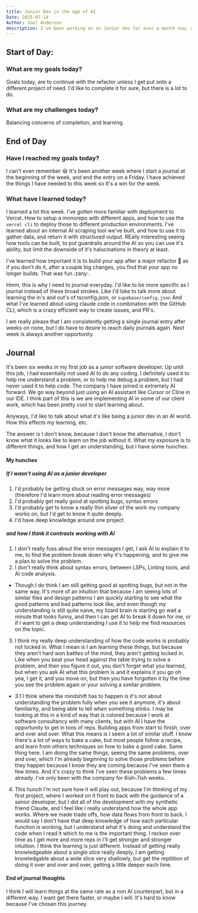 ```yaml
---
title: Junior Dev in the age of AI
Date: 2025-07-14
Author: Joel Anderson
description: I've been working as an Junior dev for over a month now, and thought it would be a good time to reflect on being a junior dev in an AI assitant forward company.
---
```


## Start of Day:

### What are my goals today?
Goals today, are to continue with the refactor unless I get put onto a different project of need. I'd like to complete it for sure, but there is a lot to do.

### What are my challenges today?
Balancing concerns of completion, and learning.

## End of Day

### Have I reached my goals today?
I can't even remember :laughing: It's been another week where I start a journal at the beginning of the week, and end the entry on a Friday. I have achieved the things I have needed to this week so It's a win for the week.


### What have I learned today?
I learned a lot this week. I've gotten more familiar with deployment to Vercel. How to setup a monorepo with different apps, and how to use the `vercel cli` to deploy those to different production environments. I've learned about an internal AI scraping tool we've built, and how to use it to gather data, and return it with structured output. REally interesting seeing how tools can be built, to put guardrails around the AI so you can use it's ability, but limit the downside of it's halucinations in theory at least.

I've learned how important it is to build your app after a major refactor :rofl: as if you don't do it, after a couple big changes, you find that your app no longer builds. That was fun :zany:.

Hmm, this is why I need to journal everyday. I'd like to be more specific as I journal instead of these broad strokes. Like I'd loke to talk more about learning the in's and out's of tsconfig.json, or `supabase/config.json` And what I've learned about using claude code in combination with the GitHub CLI, which is a crazy efficient way to create issues, and PR's.

I am really please that I am consistently getting a single journal entry after weeks on none, but I do have to desire to reach daily journals again. Next week is always another opportunity.

## Journal
It's been six weeks in my first job as a junior software developer. Up until this job, I had essentially not used AI to do any coding. I definitely used it to help me understand a problem, or to help me debug a problem, but I had never used it to help code. The company I have joined is extremely AI forward. We go way beyond just using an AI assistant like Cursor or Cline in our IDE. I think part of this is we are implementing AI in some of our client work, which has been pretty cool to start learning about.

Anyways, I'd like to talk about what it's like being a junior dev in an AI world. How this effects my learning, etc.

The answer is I don't know, because I don't know the alternative, I don't know what it looks like to learn on the job without it. What my exposure is to different things, and how I get an understanding, but I have some hunches.

#### My hunches
##### If I wasn't using AI as a junior developer
1. I'd probably be getting stuck on error messages way, way more (therefore I'd learn more about reading error messages)
2. I'd probably get really good at spotting bugs, syntax errors
3. I'd probably get to know a really thin sliver of the work my company works on, but I'd get to know it quite deeply.
4. I'd have deep knowledge around one project

##### and how I think it contrasts working with AI
1. I don't really fuss about the error messages I get, I ask AI to explain it to me, to find the problem break down why it's happening, and to give me a plan to solve the problem.
2. I don't really think about syntax errors, between LSPs, Linting tools, and AI code analysis.
  - Though I do think I am still getting good at spotting bugs, but not in the same way, It's more of an intuition that because I am seeing lots of similar files and design patterns I am quickly starting to see what the good patterns and bad patterns look like, and even though my understanding is still quite naive, my lizard brain is starting go wait a minute that looks funny, and then I can get AI to break it down for me, or if I want to get a deep understanding I use it to help me find resources on the topic.
3. I think my really deep understanding of how the code works is probably not locked in. What I mean is I am learning these things, but because they aren't hard won battles of the mind, they aren't getting locked in. Like when you beat your head against the table trying to solve a problem, and then you figure it out, you don't forget what you learned, but when you ask AI what this problem is and it explains it you go oh yea, I get it, and you move on, but then you have forgotten it by the time you see the problem again or your solving a similar problem.
  - 3.1 I think where the mindshift has to happen is it's not about understanding the problem fully when you see it anymore, it's about familiarity, and being able to tell when something stinks. I may be looking at this in a kind of way that is colored because I work at software consultancy with many clients, but with AI I have the opportunity to get in tons of reps. Building apps from start to finish, over and over and over. What this means is I seem a lot of similar stuff. I know there's a lot of ways to bake a cake, but most people follow a recipe, and learn from others techniques on how to bake a good cake. Same thing here. I am doing the same things, seeing the same problems, over and over, which I'm already beginning to solve those problems before they happen because I know they are coming because I've seen them a few times. And it's crazy to think I've seen these problems a few times already. I've only been with the company for 6ish-7ish weeks.
4. This hunch I'm not sure how it will play out, because I'm thinking of my first project, where I worked on it front to back with the guidance of a senior developer, but I did all of the development with my synthetic friend Claude, and I feel like I really understand how the whole app works. Where we made trade  offs, how data flows from front to back. I would say I don't have that deep knowledge of how each particular function is working, but I understand what it's doing and understand the code when I read it which to me is the important thing. I reckon over time as I get more and more reps in I'll get stronger and stronger intuition. I think the learning is just different. Instead of getting really knowledgeable about a single slice really deeply, I am getting knowledgable about a wide slice very shallowly, but get the repitition of doing it over and over and over, getting a little deeper each time.

#### End of journal thoughts
I think I will learn things at the same rate as a non AI counterpart, but in a different way. I want get there faster, or maybe I will. It's hard to know because I've chosen this journey.
